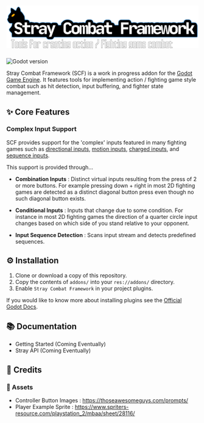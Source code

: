 # ![Stray Banner](docs/stray_banner.png)

![Godot version](https://img.shields.io/badge/Godot-v3.4-blue)

Stray Combat Framework (SCF) is a work in progress addon for the [Godot Game Engine](https://godotengine.org). It features tools for implementing action / fighting game style combat such as hit detection, input buffering, and fighter state management.

## ✨ Core Features

### Complex Input Support

SCF provides support for the 'complex' inputs featured in many fighting games such as [directional inputs](https://mugen.fandom.com/wiki/Command_input#Directional_inputs), [motion inputs](https://mugen.fandom.com/wiki/Command_input#Motion_input), [charged inputs](https://clips.twitch.tv/FuriousObservantOrcaGrammarKing-c1wo4zhroMVZ9I7y), and [sequence inputs](https://mugen.fandom.com/wiki/Command_input#Sequence_inputs).

This support is provided through...

- **Combination Inputs** : Distinct virtual inputs resulting from the press of 2 or more buttons. For example pressing down + right in most 2D fighting games are detected as a distinct diagonal button press even though no such diagonal button exists.

- **Conditional Inputs** : Inputs that change due to some condition. For instance in most 2D fighting games the direction of a quarter circle input changes based on which side of you stand relative to your opponent.

- **Input Sequence Detection** : Scans input stream and detects predefined sequences.

## ⚙ Installation

1. Clone or download a copy of this repository.
2. Copy the contents of `addons/` into your `res://addons/` directory.
3. Enable `Stray Combat Framework` in your project plugins.

If you would like to know more about installing plugins see the [Official Godot Docs](https://docs.godotengine.org/en/stable/tutorials/plugins/editor/installing_plugins.html).

## 📚 Documentation

- Getting Started (Coming Eventually)
- Stray API (Coming Eventually)

## 📃 Credits

### 🎨 Assets

- Controller Button Images : <https://thoseawesomeguys.com/prompts/>
- Player Example Sprite : <https://www.spriters-resource.com/playstation_2/mbaa/sheet/28116/>
